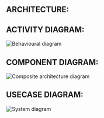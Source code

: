## ARCHITECTURE:

 ## ACTIVITY DIAGRAM:
 
 ![Behavioural diagram](https://user-images.githubusercontent.com/90272976/132379208-9a697306-6d62-4f06-854b-025b003dad19.png)
 
 ## COMPONENT DIAGRAM:
 
![Composite architecture diagram](https://user-images.githubusercontent.com/90272976/132379249-d2ce266d-7265-4721-a9d9-0612eb0da9b1.png)

## USECASE DIAGRAM:

![System diagram](https://user-images.githubusercontent.com/90272976/132379281-15bbc9eb-c706-44b3-9acd-aeda11ced6d1.png)
